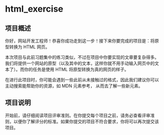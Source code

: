 # html_exercise

## 项目概述
你好，网站开发工程师！恭喜你成功走到这一步！接下来你要完成的项目是：将原型转换为 HTML 网页。

本次项目与此前习题集中的练习类似，不过在项目中你要实现的文章要复杂得多。我们将提供一个网站的原型（以及其中的文本，这样你就不用手动输入网页中的文本了）。而你的任务是使用 HTML 将原型转换为真的网页的样子。

在进行此项目时，你可能会遇到一些此前从未接触过的格式，因此我们建议你可以主动搜索能帮助你的资源，如 MDN 元素参考， 从而去了解一些新元素。

## 项目说明
开始前，请仔细阅读项目评审准则。在你提交每个项目之前，请务必查看评审准则，以便你了解评分的标准。如果你提交的项目不符合要求，你将可以再次提交该项目。
